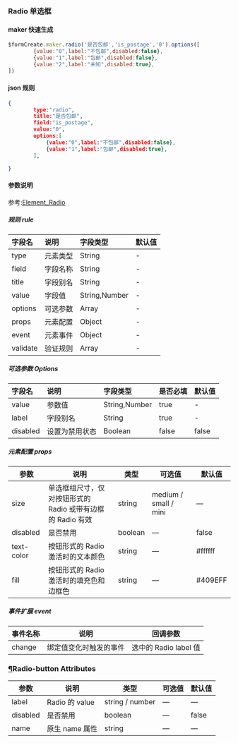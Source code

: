### Radio 单选框

#### maker 快速生成
```js
$formCreate.maker.radio('是否包邮','is_postage','0').options([
        {value:"0",label:"不包邮",disabled:false},
        {value:"1",label:"包邮",disabled:false},
        {value:"2",label:"未知",disabled:true},
])
```

#### json 规则
```json
{
        type:"radio",
        title:"是否包邮",
        field:"is_postage",
        value:"0",
        options:[
            {value:"0",label:"不包邮",disabled:false},
            {value:"1",label:"包邮",disabled:true},
        ],

}
```

#### 参数说明

参考:[Element_Radio](http://element-cn.eleme.io/#/zh-CN/component/radio)



##### 规则 rule

| **字段名** | **说明** | **字段类型** | **默认值** |
| :--- | :--- | :--- | :--- |
| type | 元素类型 | String | - |
| field | 字段名称 | String | - |
| title | 字段别名 | String | - |
| value | 字段值 | String,Number | - |
| options | 可选参数 | Array | - |
| props | 元素配置 | Object | - |
| event | 元素事件 | Object | - |
| validate | 验证规则 | Array | - |

##### 可选参数 Options

| **字段名** | **说明** | **字段类型** | **是否必填** | **默认值** |
| :--- | :--- | :--- | :--- | :--- |
| value | 参数值 | String,Number | true | - |
| label | 字段别名 | String | true | - |
| disabled | 设置为禁用状态 | Boolean | false | false |

##### 元素配置 props

| 参数       | 说明                                                       | 类型    | 可选值                | 默认值  |
| ---------- | ---------------------------------------------------------- | ------- | --------------------- | ------- |
| size       | 单选框组尺寸，仅对按钮形式的 Radio 或带有边框的 Radio 有效 | string  | medium / small / mini | —       |
| disabled   | 是否禁用                                                   | boolean | —                     | false   |
| text-color | 按钮形式的 Radio 激活时的文本颜色                          | string  | —                     | #ffffff |
| fill       | 按钮形式的 Radio 激活时的填充色和边框色                    | string  | —                     | #409EFF |

##### 事件扩展 event

| 事件名称 | 说明                   | 回调参数              |
| -------- | ---------------------- | --------------------- |
| change   | 绑定值变化时触发的事件 | 选中的 Radio label 值 |

### [¶](http://element-cn.eleme.io/#radio-button-attributes)Radio-button Attributes

| 参数     | 说明           | 类型            | 可选值 | 默认值 |
| -------- | -------------- | --------------- | ------ | ------ |
| label    | Radio 的 value | string / number | —      | —      |
| disabled | 是否禁用       | boolean         | —      | false  |
| name     | 原生 name 属性 | string          | —      | —      |

